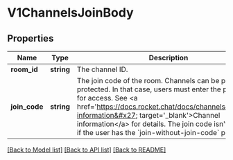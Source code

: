 # V1ChannelsJoinBody

## Properties
Name | Type | Description | Notes
------------ | ------------- | ------------- | -------------
**room_id** | **string** | The channel ID. | 
**join_code** | **string** | The join code of the room. Channels can be password-protected. In that case, users must enter the password for access. See &lt;a href&#x3D;&#x27;https://docs.rocket.chat/docs/channels#channel-information&#x27; target&#x3D;&#x27;_blank&#x27;&gt;Channel information&lt;/a&gt; for details. The join code isn&#x27;t needed if the user has the &#x60;join-without-join-code&#x60; permission. | [optional] 

[[Back to Model list]](../../README.md#documentation-for-models) [[Back to API list]](../../README.md#documentation-for-api-endpoints) [[Back to README]](../../README.md)


